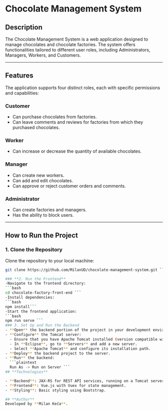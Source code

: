 # **Chocolate Management System**

## **Description**
The Chocolate Management System is a web application designed to manage chocolates and chocolate factories. The system offers functionalities tailored to different user roles, including Administrators, Managers, Workers, and Customers.

---

## **Features**
The application supports four distinct roles, each with specific permissions and capabilities:

### **Customer**
- Can purchase chocolates from factories.
- Can leave comments and reviews for factories from which they purchased chocolates.

### **Worker**
- Can increase or decrease the quantity of available chocolates.

### **Manager**
- Can create new workers.
- Can add and edit chocolates.
- Can approve or reject customer orders and comments.

### **Administrator**
- Can create factories and managers.
- Has the ability to block users.

---

## **How to Run the Project**

### **1. Clone the Repository**
Clone the repository to your local machine:
```bash
git clone https://github.com/MilanUD/chocolate-management-system.git ```

### **2. Run the Frontend**
-Navigate to the frontend directory:
```bash
cd chocolate-factory-front-end ```
-Install dependencies:
```bash
npm install```
-Start the frontend application:
```bash
npm run serve ```
### 3. Set Up and Run the Backend
- **Open** the backend portion of the project in your development environment (e.g., **Eclipse**).
- **Configure** the Tomcat server:
  - Ensure that you have Apache Tomcat installed (version compatible with JAX-RS).
  - In **Eclipse**, go to **Servers** and add a new server.
  - Select **Apache Tomcat** and configure its installation path.
- **Deploy** the backend project to the server.
- **Run** the backend:
  ```plaintext
  Run As -> Run on Server ```
## **Technologies**

- **Backend**: JAX-RS for REST API services, running on a Tomcat server.
- **Frontend**: Vue.js with Vuex for state management.
- **Styling**: Basic styling using Bootstrap.

## **Author**
Developed by **Milan Keča**.

